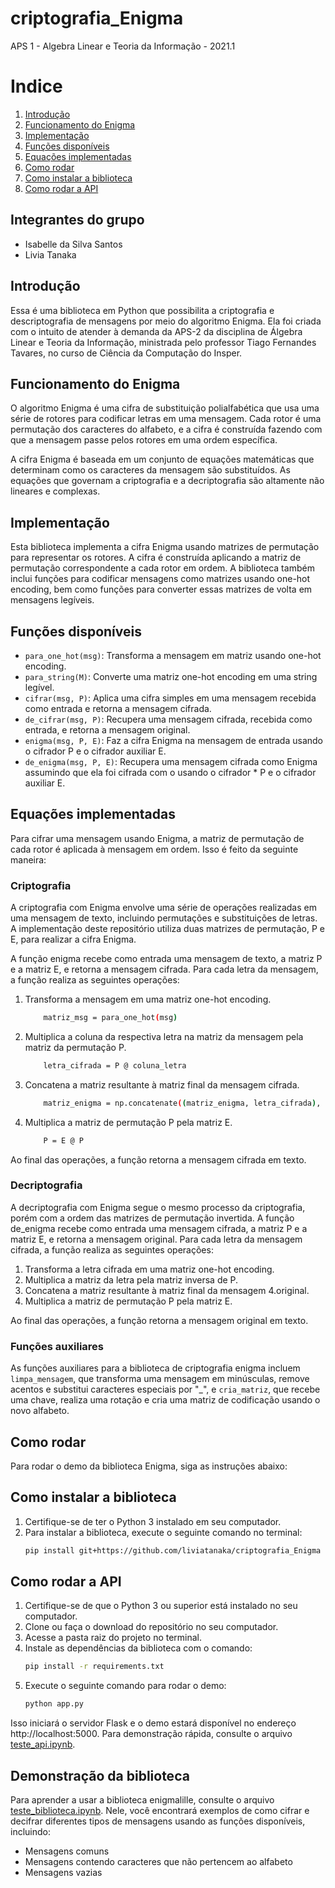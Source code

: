 # criptografia_Enigma
APS 1 - Algebra Linear e Teoria da Informação - 2021.1

# Indice
1. [Introdução](#introdução)
2. [Funcionamento do Enigma](#funcionamento-do-enigma)
3. [Implementação](#implementação)
4. [Funções disponíveis](#funções-disponíveis)
5. [Equações implementadas](#equações-implementadas)
6. [Como rodar](#como-rodar)
7. [Como instalar a biblioteca](#como-instalar-a-biblioteca)
8. [Como rodar a API](#como-rodar-a-api)

## Integrantes do grupo
* Isabelle da Silva Santos
* Livia Tanaka

## Introdução
Essa é uma biblioteca em Python que possibilita a criptografia e descriptografia de mensagens por meio do algoritmo Enigma. Ela foi criada com o intuito de atender à demanda da APS-2 da disciplina de Álgebra Linear e Teoria da Informação, ministrada pelo professor Tiago Fernandes Tavares, no curso de Ciência da Computação do Insper.

## Funcionamento do Enigma
O algoritmo Enigma é uma cifra de substituição polialfabética que usa uma série de rotores para codificar letras em uma mensagem. Cada rotor é uma permutação dos caracteres do alfabeto, e a cifra é construída fazendo com que a mensagem passe pelos rotores em uma ordem específica.

A cifra Enigma é baseada em um conjunto de equações matemáticas que determinam como os caracteres da mensagem são substituídos. As equações que governam a criptografia e a decriptografia são altamente não lineares e complexas.

## Implementação
Esta biblioteca implementa a cifra Enigma usando matrizes de permutação para representar os rotores. A cifra é construída aplicando a matriz de permutação correspondente a cada rotor em ordem. A biblioteca também inclui funções para codificar mensagens como matrizes usando one-hot encoding, bem como funções para converter essas matrizes de volta em mensagens legíveis.

## Funções disponíveis
* `para_one_hot(msg)`: Transforma a mensagem em matriz usando one-hot encoding.
* `para_string(M)`: Converte uma matriz one-hot encoding em uma string legível.
* `cifrar(msg, P)`: Aplica uma cifra simples em uma mensagem recebida como entrada e retorna a mensagem cifrada.
* `de_cifrar(msg, P)`: Recupera uma mensagem cifrada, recebida como entrada, e retorna a mensagem original.
* `enigma(msg, P, E)`: Faz a cifra Enigma na mensagem de entrada usando o cifrador P e o cifrador auxiliar E.
* `de_enigma(msg, P, E)`: Recupera uma mensagem cifrada como Enigma assumindo que ela foi cifrada com o usando o cifrador * P e o cifrador auxiliar E.

## Equações implementadas
Para cifrar uma mensagem usando Enigma, a matriz de permutação de cada rotor é aplicada à mensagem em ordem. Isso é feito da seguinte maneira:

### Criptografia
A criptografia com Enigma envolve uma série de operações realizadas em uma mensagem de texto, incluindo permutações e substituições de letras. A implementação deste repositório utiliza duas matrizes de permutação, P e E, para realizar a cifra Enigma.

A função enigma recebe como entrada uma mensagem de texto, a matriz P e a matriz E, e retorna a mensagem cifrada. Para cada letra da mensagem, a função realiza as seguintes operações:

1. Transforma a mensagem em uma matriz one-hot encoding.

    ```bash
        matriz_msg = para_one_hot(msg)
    ```

2. Multiplica a coluna da respectiva letra na matriz da mensagem pela matriz da permutação P.

    ```bash
        letra_cifrada = P @ coluna_letra
    ```

3. Concatena a matriz resultante à matriz final da mensagem cifrada.

    ```bash
        matriz_enigma = np.concatenate((matriz_enigma, letra_cifrada), axis=1)
    ```
4. Multiplica a matriz de permutação P pela matriz E.

    ```bash
        P = E @ P
    ```

Ao final das operações, a função retorna a mensagem cifrada em texto.

### Decriptografia
A decriptografia com Enigma segue o mesmo processo da criptografia, porém com a ordem das matrizes de permutação invertida. A função de_enigma recebe como entrada uma mensagem cifrada, a matriz P e a matriz E, e retorna a mensagem original. Para cada letra da mensagem cifrada, a função realiza as seguintes operações:

1. Transforma a letra cifrada em uma matriz one-hot encoding.
2. Multiplica a matriz da letra pela matriz inversa de P.
3. Concatena a matriz resultante à matriz final da mensagem 4.original.
4. Multiplica a matriz de permutação P pela matriz E.

Ao final das operações, a função retorna a mensagem original em texto.

### Funções auxiliares

As funções auxiliares para a biblioteca de criptografia enigma incluem `limpa_mensagem`, que transforma uma mensagem em minúsculas, remove acentos e substitui caracteres especiais por "_", e `cria_matriz`, que recebe uma chave, realiza uma rotação e cria uma matriz de codificação usando o novo alfabeto.

## Como rodar

Para rodar o demo da biblioteca Enigma, siga as instruções abaixo:

## Como instalar a biblioteca
1. Certifique-se de ter o Python 3 instalado em seu computador.
2. Para instalar a biblioteca, execute o seguinte comando no terminal:
    ```bash
    pip install git+https://github.com/liviatanaka/criptografia_Enigma
    ```

## Como rodar a API
1. Certifique-se de que o Python 3 ou superior está instalado no seu computador.
2. Clone ou faça o download do repositório no seu computador.
3. Acesse a pasta raiz do projeto no terminal.
4. Instale as dependências da biblioteca com o comando:
    ```bash
    pip install -r requirements.txt
    ```
5. Execute o seguinte comando para rodar o demo:
    ```bash
    python app.py
    ```
Isso iniciará o servidor Flask e o demo estará disponível no endereço http://localhost:5000.
Para demonstração rápida, consulte o arquivo [teste_api.ipynb](teste_api.ipynb).

## Demonstração da biblioteca
Para aprender a usar a biblioteca enigmalille, consulte o arquivo [teste_biblioteca.ipynb](teste_biblioteca.ipynb). Nele, você encontrará exemplos de como cifrar e decifrar diferentes tipos de mensagens usando as funções disponíveis, incluindo:

* Mensagens comuns
* Mensagens contendo caracteres que não pertencem ao alfabeto
* Mensagens vazias